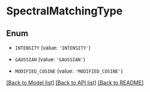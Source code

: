 # SpectralMatchingType


## Enum

* `INTENSITY` (value: `'INTENSITY'`)

* `GAUSSIAN` (value: `'GAUSSIAN'`)

* `MODIFIED_COSINE` (value: `'MODIFIED_COSINE'`)

[[Back to Model list]](../README.md#documentation-for-models) [[Back to API list]](../README.md#documentation-for-api-endpoints) [[Back to README]](../README.md)


